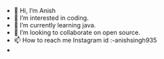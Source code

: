 - 👋 Hi, I’m Anish
- 👀 I’m interested in coding.
- 🌱 I’m currently learning java.
- 💞️ I’m looking to collaborate on open source.
- 📫 How to reach me Instagram id :-anishsingh935
- 

<!---
anishsingh935/anishsingh935 is a ✨ special ✨ repository because its `README.md` (this file) appears on your GitHub profile.
You can click the Preview link to take a look at your changes.
--->
